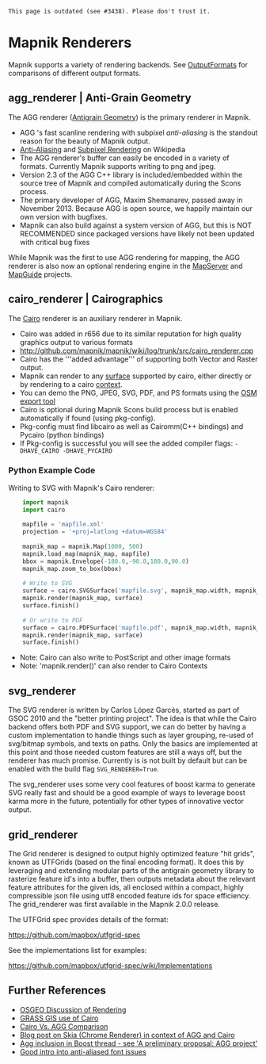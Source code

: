 `This page is outdated (see #3438). Please don't trust it.`

# Mapnik Renderers

Mapnik supports a variety of rendering backends. See [OutputFormats](OutputFormats) for comparisons of different output formats.

## agg_renderer | Anti-Grain Geometry

The AGG renderer ([Antigrain Geometry](http://antigrain.com)) is the primary renderer in Mapnik.

* AGG 's fast scanline rendering with subpixel *anti-aliasing* is the standout reason for the beauty of Mapnik output.
* [Anti-Aliasing](http://en.wikipedia.org/wiki/Antialiasing) and [Subpixel Rendering](http://en.wikipedia.org/wiki/Subpixel_rendering) on Wikipedia
* The AGG renderer's buffer can easily be encoded in a variety of formats. Currently Mapnik supports writing to png and jpeg.
* Version 2.3 of the AGG C++ library is included/embedded within the source tree of Mapnik and compiled automatically during the Scons process.
* The primary developer of AGG, Maxim Shemanarev, passed away in November 2013. Because AGG is open source, we happily maintain our own version with bugfixes.
* Mapnik can also build against a system version of AGG, but this is NOT RECOMMENDED since packaged versions have likely not been updated with critical bug fixes

While Mapnik was the first to use AGG rendering for mapping, the AGG renderer is also now an optional rendering engine in the [MapServer](http://mapserver.gis.umn.edu/docs/howto/agg-rendering-specifics) and [MapGuide](http://trac.osgeo.org/mapguide/wiki/MapGuideRfc40) projects.

## cairo_renderer | Cairographics
  
The [Cairo](http://cairographics.org/) renderer is an auxiliary renderer in Mapnik.

* Cairo was added in r656 due to its similar reputation for high quality graphics output to various formats
* <http://github.com/mapnik/mapnik/wiki/log/trunk/src/cairo_renderer.cpp>
* Cairo has the '''added advantage''' of supporting both Vector and Raster output.
* Mapnik can render to any [surface](http://www.cairographics.org/manual/cairo-surfaces.html) supported by cairo, either directly or by rendering to a cairo [context](http://www.cairographics.org/manual/cairo-context.html).
* You can demo the PNG, JPEG, SVG, PDF, and PS formats using the [OSM export tool](http://openstreetmap.org/export/)
* Cairo is optional during Mapnik Scons build process but is enabled automatically if found (using pkg-config).
* Pkg-config must find libcairo as well as Cairomm(C++ bindings) and Pycairo (python bindings)
* If Pkg-config is successful you will see the added compiler flags: `-DHAVE_CAIRO -DHAVE_PYCAIRO`

### Python Example Code

Writing to SVG with Mapnik's Cairo renderer:

```python
    import mapnik
    import cairo
    
    mapfile = 'mapfile.xml'
    projection = '+proj=latlong +datum=WGS84'
    
    mapnik_map = mapnik.Map(1000, 500)
    mapnik.load_map(mapnik_map, mapfile)
    bbox = mapnik.Envelope(-180.0,-90.0,180.0,90.0)
    mapnik_map.zoom_to_box(bbox)
    
    # Write to SVG
    surface = cairo.SVGSurface('mapfile.svg', mapnik_map.width, mapnik_map.height)
    mapnik.render(mapnik_map, surface)
    surface.finish()
    
    # Or write to PDF
    surface = cairo.PDFSurface('mapfile.pdf', mapnik_map.width, mapnik_map.height)
    mapnik.render(mapnik_map, surface)
    surface.finish()
```

* Note: Cairo can also write to PostScript and other image formats
* Note: 'mapnik.render()' can also render to Cairo Contexts

## svg_renderer

The SVG renderer is written by Carlos López Garcés, started as part of GSOC 2010 and the "better printing project". The idea is that while the Cairo backend offers both PDF and SVG support, we can do better by having a custom implementation to handle things such as layer grouping, re-used of svg/bitmap symbols, and texts on paths. Only the basics are implemented at this point and those needed custom features are still a ways off, but the renderer has much promise. Currently is is not built by default but can be enabled with the build flag `SVG_RENDERER=True`.

The svg_renderer uses some very cool features of boost karma to generate SVG really fast and should be a good example of ways to leverage boost karma more in the future, potentially for other types of innovative vector output.

## grid_renderer

The Grid renderer is designed to output highly optimized feature "hit grids", known as UTFGrids (based on the final encoding format). It does this by leveraging and extending modular parts of the antigrain geometry library to rasterize feature id's into a buffer, then outputs metadata about the relevant feature attributes for the given ids, all enclosed within a compact, highly compressible json file using utf8 encoded feature ids for space efficiency. The grid_renderer was first available in the Mapnik 2.0.0 release.

The UTFGrid spec provides details of the format:

<https://github.com/mapbox/utfgrid-spec>

See the implementations list for examples:

<https://github.com/mapbox/utfgrid-spec/wiki/Implementations>

## Further References

* [OSGEO Discussion of Rendering](http://wiki.osgeo.org/wiki/OSGeo_Cartographic_Library)
* [GRASS GIS use of Cairo](http://trac.osgeo.org/grass/browser/grass/trunk/lib/cairodriver)
* [Cairo Vs. AGG Comparison](http://goodythoughts.blogspot.com/2008/03/why-cairo-vs-agg.html)
* [Blog post on Skia (Chrome Renderer) in context of AGG and Cairo](http://www.gnashdev.org/?q=node/57)
* [Agg inclusion in Boost thread - see 'A preliminary proposal: AGG project'](http://lists.boost.org/Archives/boost/2002/05/index.php)
* [Good intro into anti-aliased font issues](http://www.joelonsoftware.com/items/2007/06/12.html)
